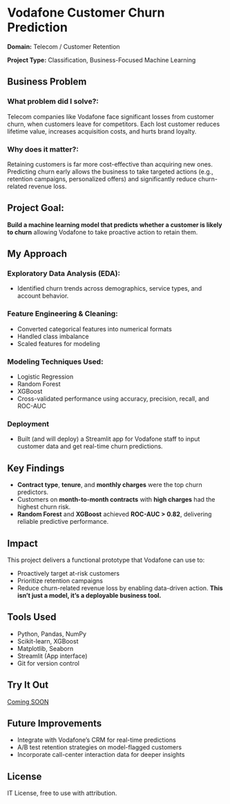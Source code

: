 # Vodafone Customer Churn Prediction
**Domain:** Telecom / Customer Retention

**Project Type:** Classification, Business-Focused Machine Learning

## Business Problem

### What problem did I solve?:

Telecom companies like Vodafone face significant losses from customer churn, when customers leave for competitors. Each lost customer reduces lifetime value, increases acquisition costs, and hurts brand loyalty.

### Why does it matter?:
Retaining customers is far more cost-effective than acquiring new ones. Predicting churn early allows the business to take targeted actions (e.g., retention campaigns, personalized offers) and significantly reduce churn-related revenue loss.

## Project Goal:
**Build a machine learning model that predicts whether a customer is likely to churn** allowing Vodafone to take proactive action to retain them.

## My Approach
### Exploratory Data Analysis (EDA):
   -  Identified churn trends across demographics, service types, and account behavior.
### Feature Engineering & Cleaning:
  - Converted categorical features into numerical formats
  - Handled class imbalance
  - Scaled features for modeling
### Modeling Techniques Used:
  - Logistic Regression
  - Random Forest
  - XGBoost
  - Cross-validated performance using accuracy, precision, recall, and ROC-AUC
### Deployment
  - Built (and will deploy) a Streamlit app for Vodafone staff to input customer data and get real-time churn predictions.

## Key Findings
 - **Contract type**, **tenure**, and **monthly charges** were the top churn predictors.
 - Customers on **month-to-month contracts** with **high charges** had the highest churn risk.
 - **Random Forest** and **XGBoost** achieved **ROC-AUC > 0.82**, delivering reliable predictive performance.

## Impact
This project delivers a functional prototype that Vodafone can use to:
 - Proactively target at-risk customers
 - Prioritize retention campaigns
 - Reduce churn-related revenue loss by enabling data-driven action.
**This isn’t just a model, it’s a deployable business tool.**
## Tools Used
- Python, Pandas, NumPy
- Scikit-learn, XGBoost
- Matplotlib, Seaborn
- Streamlit (App interface)
- Git for version control
## Try It Out
 [Coming SOON](link)
## Future Improvements
- Integrate with Vodafone’s CRM for real-time predictions
- A/B test retention strategies on model-flagged customers
- Incorporate call-center interaction data for deeper insights  
## License
IT License, free to use with attribution.




